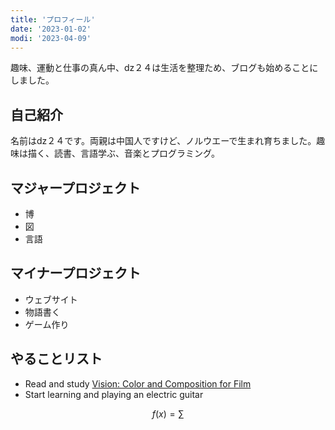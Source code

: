 ```yaml
---
title: 'プロフィール'
date: '2023-01-02'
modi: '2023-04-09'
---
```

趣味、運動と仕事の真ん中、dz２４は生活を整理ため、ブログも始めることにしました。

## 自己紹介

名前はdz２４です。両親は中国人ですけど、ノルウエーで生まれ育ちました。趣味は描く、読書、言語学ぶ、音楽とプログラミング。


## マジャープロジェクト
* 博
* 図
* 言語

## マイナープロジェクト
* ウェブサイト 
* 物語書く
* ゲーム作り


## やることリスト
* Read and study [Vision: Color and Composition for Film](https://www.amazon.com/Vision-Composition-Hans-P-Bacher/dp/1786272202)
* Start learning and playing an electric guitar

$$f(x) = \sum$$
